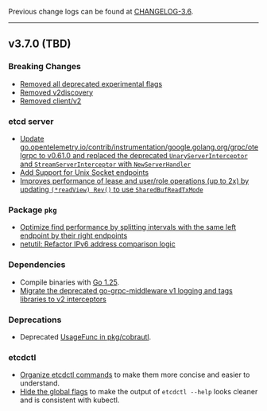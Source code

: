 
Previous change logs can be found at [CHANGELOG-3.6](https://github.com/etcd-io/etcd/blob/main/CHANGELOG/CHANGELOG-3.6.md).

---

## v3.7.0 (TBD)

### Breaking Changes

- [Removed all deprecated experimental flags](https://github.com/etcd-io/etcd/pull/19959)
- [Removed v2discovery](https://github.com/etcd-io/etcd/pull/20109)
- [Removed client/v2](https://github.com/etcd-io/etcd/pull/20117)

### etcd server

- [Update go.opentelemetry.io/contrib/instrumentation/google.golang.org/grpc/otelgrpc to v0.61.0 and replaced the deprecated `UnaryServerInterceptor` and `StreamServerInterceptor` with `NewServerHandler`](https://github.com/etcd-io/etcd/pull/20017)
- [Add Support for Unix Socket endpoints](https://github.com/etcd-io/etcd/pull/19760)
- [Improves performance of lease and user/role operations (up to 2x) by updating `(*readView) Rev()` to use `SharedBufReadTxMode`](https://github.com/etcd-io/etcd/pull/20411)

### Package `pkg`

- [Optimize find performance by splitting intervals with the same left endpoint by their right endpoints](https://github.com/etcd-io/etcd/pull/19768)
- [netutil: Refactor IPv6 address comparison logic](https://github.com/etcd-io/etcd/pull/20365)

### Dependencies

- Compile binaries with [Go 1.25](https://go.dev/doc/devel/release#go1.25.minor).
- [Migrate the deprecated go-grpc-middleware v1 logging and tags libraries to v2 interceptors](https://github.com/etcd-io/etcd/pull/20420)

### Deprecations

- Deprecated [UsageFunc in pkg/cobrautl](https://github.com/etcd-io/etcd/pull/18356).

### etcdctl

- [Organize etcdctl commands](https://github.com/etcd-io/etcd/pull/20162) to make them more concise and easier to understand.
- [Hide the global flags](https://github.com/etcd-io/etcd/pull/20493) to make the output of `etcdctl --help` looks cleaner and is consistent with kubectl.
